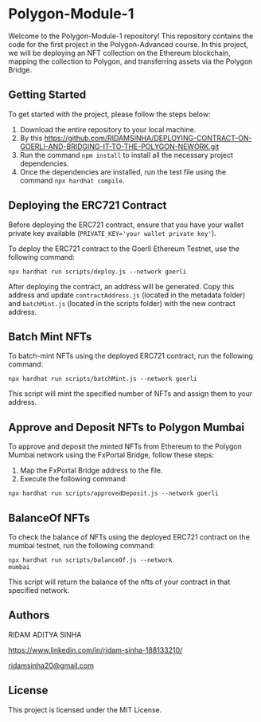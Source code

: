 # Polygon-Module-1

Welcome to the Polygon-Module-1 repository! This repository contains the code for the first project in the Polygon-Advanced course. In this project, we will be deploying an NFT collection on the Ethereum blockchain, mapping the collection to Polygon, and transferring assets via the Polygon Bridge.

## Getting Started

To get started with the project, please follow the steps below:

1. Download the entire repository to your local machine.
2. By this https://github.com/RIDAMSINHA/DEPLOYING-CONTRACT-ON-GOERLI-AND-BRIDGING-IT-TO-THE-POLYGON-NEWORK.git
3. Run the command `npm install` to install all the necessary project dependencies.
4. Once the dependencies are installed, run the test file using the command `npx hardhat compile`.

## Deploying the ERC721 Contract

Before deploying the ERC721 contract, ensure that you have your wallet private key available (`PRIVATE_KEY='your wallet private key'`).

To deploy the ERC721 contract to the Goerli Ethereum Testnet, use the following command:

```
npx hardhat run scripts/deploy.js --network goerli
```

After deploying the contract, an address will be generated. Copy this address and update `contractAddress.js` (located in the metadata folder) and `batchMint.js` (located in the scripts folder) with the new contract address.

## Batch Mint NFTs

To batch-mint NFTs using the deployed ERC721 contract, run the following command:

```
npx hardhat run scripts/batchMint.js --network goerli
```

This script will mint the specified number of NFTs and assign them to your address.

## Approve and Deposit NFTs to Polygon Mumbai

To approve and deposit the minted NFTs from Ethereum to the Polygon Mumbai network using the FxPortal Bridge, follow these steps:

1. Map the FxPortal Bridge address to the file.
2. Execute the following command:

```
npx hardhat run scripts/approvedDeposit.js --network goerli
```

## BalanceOf NFTs

To check the balance of NFTs using the deployed ERC721 contract on the mumbai testnet, run the following command:

```
npx hardhat run scripts/balanceOf.js --network
mumbai
```

This script will return the balance of the nfts of your contract in that specified network.

## Authors

RIDAM ADITYA SINHA

https://www.linkedin.com/in/ridam-sinha-188133210/

ridamsinha20@gmail.com

## License

This project is licensed under the MIT License.
